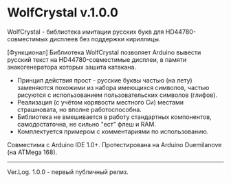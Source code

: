 WolfCrystal v.1.0.0
===========

WolfCrystal - библиотека имитации русских букв для HD44780-совместимых дисплеев без поддержки кириллицы.

[Функционал]
Библиотека WolfCrystal позволяет Arduino вывести русский текст на HD44780-совместимые дисплеи, в памяти знакогенератора которых зашита катакана. 

* Принцип действия прост - русские буквы частью (на лету) заменяются похожими из набора имеющихся символов, частью рисуются с использованием пользовательских символов (глифов). 
* Реализация (с учётом корявости местного Си) местами страшновата, но вполне работоспособна.
* Библиотека не вмешивается в работу стандартных компонентов, самодостаточна, не сильно "ест" флеш и RAM.
* Комплектуется примером с комментариями по использованию.

Совместима с Arduino IDE 1.0+.
Протестирована на Arduino Duemilanove (на ATMega 168).

------------------------------------
Ver.Log.
1.0.0 - первый публичный релиз.

